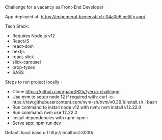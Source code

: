 Challenge for a vacancy as Front-End Developer

App deployed at:
https://ephemeral-bienenstitch-04a0e6.netlify.app/

Tech Stack:

- Requires Node.js v12 
- ReactJS
- react-dom
- nextjs
- react-slick
- slick-carousel
- prop-types
- SASS

Steps to run project locally :

- Clone https://github.com/gabo182b/tyerra-challenge
- Use nvm to setup node 12 if required with: 
  curl -o- htps://raw.githubusercontent.com/nvm-sh/nvm/v0.39.1/install.sh | bash
- Run command to install node v12 with nvm: 
    nvm install v12.22.0
- Run command: 
    nvm use 12.22.0
- Install dependencies with npm: 
    npm i
- Serve app: 
    npm run dev

Default local base url http://localhost:3000/